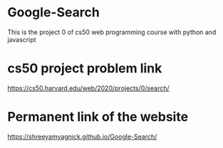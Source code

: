 # Google-Search
This is the project 0 of cs50 web programming course with python and javascript
# cs50 project problem link
https://cs50.harvard.edu/web/2020/projects/0/search/
# Permanent link of the website
https://shreeyamyagnick.github.io/Google-Search/

